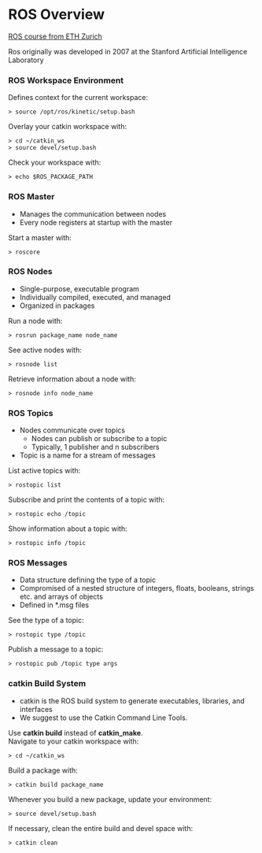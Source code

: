 # ROS Overview

[ROS course from ETH Zurich](http://www.rsl.ethz.ch/education-students/lectures/ros.html)

Ros originally was developed in 2007 at the Stanford Artificial Intelligence Laboratory

### ROS Workspace Environment

Defines context for the current workspace:
```
> source /opt/ros/kinetic/setup.bash
```
Overlay your catkin workspace with:
```
> cd ~/catkin_ws
> source devel/setup.bash
```
Check your workspace with:
```
> echo $ROS_PACKAGE_PATH
```

### ROS Master
* Manages the communication between nodes
* Every node registers at startup with the master

Start a master with:
```
> roscore
```

### ROS Nodes
* Single-purpose, executable program
* Individually compiled, executed, and managed
* Organized in packages

Run a node with:
```
> rosrun package_name node_name
```
See active nodes with:
```
> rosnode list
```
Retrieve information about a node with:
```
> rosnode info node_name
```

### ROS Topics
* Nodes communicate over topics
    * Nodes can publish or subscribe to a topic
    * Typically, 1 publisher and n subscribers
* Topic is a name for a stream of messages

List active topics with:
```
> rostopic list
```
Subscribe and print the contents of a topic with:
```
> rostopic echo /topic
```
Show information about a topic with:
```
> rostopic info /topic
```

### ROS Messages

* Data structure defining the type of a topic
* Compromised of a nested structure of integers, floats, booleans, strings etc. and arrays of objects
* Defined in *.msg files

See the type of a topic:
```
> rostopic type /topic
```
Publish a message to a topic:
```
> rostopic pub /topic type args
```

### catkin Build System

* catkin is the ROS build system to generate executables, libraries, and interfaces
* We suggest to use the Catkin Command Line Tools.  

Use **catkin build** instead of **catkin_make**.  
Navigate to your catkin workspace with:
```
> cd ~/catkin_ws
```
Build a package with:
```
> catkin build package_name
```
Whenever you build a new package, update your environment:
```
> source devel/setup.bash
```
If necessary, clean the entire build and devel space with:
```
> catkin clean
```